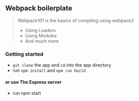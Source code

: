 ## Webpack boilerplate ##

>  Webpack101 is the basics of compiling using webpack2 
> - Using Loaders
> - Using Modules
> - And much more

### Getting started ###

 - ```git clone``` the app and ```cd``` into the app directory
 - run ```npm install``` and ```npm run build```

#### or use The Express server ####

 - run npm start